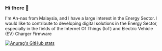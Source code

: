 ### Hi there 👋

I'm An-nas from Malaysia, and I have a large interest in the Energy Sector. I would like to contribute to developing digital solutions in the Energy Sector, especially in the fields of the Internet Of Things (IoT) and Electric Vehicle (EV) Charger Firmware

[![Anurag's GitHub stats](https://github-readme-stats.vercel.app/api?username=Anmirazik)](https://github.com/anuraghazra/github-readme-stats)
<!--
**Anmirazik/Anmirazik** is a ✨ _special_ ✨ repository because its `README.md` (this file) appears on your GitHub profile.

Here are some ideas to get you started:

- 🔭 I’m currently working on ...
- 🌱 I’m currently learning ...
- 👯 I’m looking to collaborate on ...
- 🤔 I’m looking for help with ...
- 💬 Ask me about ...
- 📫 How to reach me: ...
- 😄 Pronouns: ...
- ⚡ Fun fact: ...
-->
